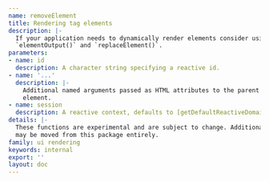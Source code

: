 ```yaml
---
name: removeElement
title: Rendering tag elements
description: |-
  If your application needs to dynamically render elements consider using
  `elementOutput()` and `replaceElement()`.
parameters:
- name: id
  description: A character string specifying a reactive id.
- name: '...'
  description: |-
    Additional named arguments passed as HTML attributes to the parent
    element.
- name: session
  description: A reactive context, defaults to [getDefaultReactiveDomain()].
details: |-
  These functions are experimental and are subject to change. Additionally, they
  may be moved from this package entirely.
family: ui rendering
keywords: internal
export: ''
layout: doc
---
```

